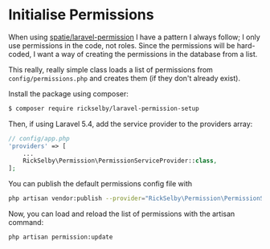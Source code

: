 # Initialise Permissions

When using [spatie/laravel-permission](https://github.com/spatie/laravel-permission) I have a pattern I always follow;
I only use permissions in the code, not roles. Since the permissions will be hard-coded, I want a way of creating the
permissions in the database from a list.

This really, really simple class loads a list of permissions from `config/permissions.php` and creates them (if they
don't already exist).

Install the package using composer:

``` bash
$ composer require rickselby/laravel-permission-setup
```

Then, if using Laravel 5.4, add the service provider to the providers array:

```php
// config/app.php
'providers' => [
    ...
    RickSelby\Permission\PermissionServiceProvider::class,
];
```
You can publish the default permissions config file with

```bash
php artisan vendor:publish --provider="RickSelby\Permission\PermissionServiceProvider" --tag="config"
```


Now, you can load and reload the list of permissions with the artisan command:

```bash
php artisan permission:update
```
